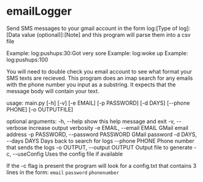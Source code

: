 emailLogger
===========

Send SMS messages to your gmail account in the form log:[Type of log]:[Data value (optional)]:[Note] and this program will parse them into a csv file

Example: log:pushups:30:Got very sore
Example: log:woke up
Example: log:pushups:100

You will need to double check you email account to see what format your SMS texts are recieved. This program does an imap search for any emails with the phone number you input as a substring. 
It expects that the message body will contain your text.

usage: main.py [-h] [-v] [-e EMAIL] [-p PASSWORD] [-d DAYS] [--phone PHONE] [-o OUTPUTFILE]

optional arguments:
  -h, --help            show this help message and exit
  -v, --verbose         increase output verbosity
  -e EMAIL, --email EMAIL
                        GMail email address
  -p PASSWORD, --password PASSWORD
                        GMail password
  -d DAYS, --days DAYS  Days back to search for logs
  --phone PHONE         Phone number that sends the logs
  -o OUTPUT, --output OUTPUT
                        Output file to generate
  -c, --useConfig       Uses the config file if available
  
  
  If the -c flag is present the program will look for a config.txt that contains 3 lines in the form:
  `email`
  `password`
  `phonenumber`